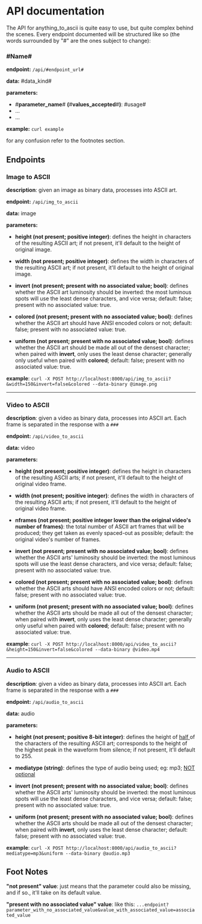 # API documentation
The API for anything_to_ascii is quite easy to use, but quite complex behind the scenes.
Every endpoint documented will be structured like so (the words surrounded by "#" are the ones subject to change):

### #Name#
**endpoint:** `/api/#endpoint_url#`

**data:** #data_kind#

**parameters:**
- #**parameter_name**# **(**#**values_accepted**#**)**: #usage#
- ...
- ...

**example:** `curl example`

for any confusion refer to the footnotes section.

## Endpoints

### Image to ASCII
**description**: given an image as binary data, processes into ASCII art.

**endpoint:** `/api/img_to_ascii`

**data:** image

**parameters:**
- **height (not present; positive integer)**: defines the height in characters of the resulting ASCII art; if not present, it'll default to the height of original image.
- **width (not present; positive integer)**: defines the width in characters of the resulting ASCII art; if not present, it'll default to the height of original image.
- **invert (not present; present with no associated value; bool)**: defines whether the ASCII art luminosity should be inverted: the most luminous spots will use the least dense characters, and vice versa; default: false; present with no associated value: true.
- **colored (not present; present with no associated value; bool)**:
defines whether the ASCII art should have ANSI encoded colors or not; default: false; present with no associated value: true.

- **uniform (not present; present with no associated value; bool)**: defines whether the ASCII art should be made all out of the densest character; when paired with **invert**, only uses the least dense character; generally only useful when paired with **colored**; default: false; present with no associated value: true.

**example**: `curl -X POST http://localhost:8000/api/img_to_ascii?&width=150&invert=false&colored --data-binary @image.png`

***

### Video to ASCII
**description**: given a video as binary data, processes into ASCII art. Each frame is separated in the response with a `###`

**endpoint:** `/api/video_to_ascii`

**data:** video

**parameters:**
- **height (not present; positive integer)**: defines the height in characters of the resulting ASCII arts; if not present, it'll default to the height of original video frame.
- **width (not present; positive integer)**: defines the width in characters of the resulting ASCII arts; if not present, it'll default to the height of original video frame.
- **nframes (not present; positive integer lower than the original video's number of frames)**: the total number of ASCII art frames that will be produced; they get taken as evenly spaced-out as possible; default: the original video's number of frames.

- **invert (not present; present with no associated value; bool)**: defines whether the ASCII arts' luminosity should be inverted: the most luminous spots will use the least dense characters, and vice versa; default: false; present with no associated value: true.
- **colored (not present; present with no associated value; bool)**:
defines whether the ASCII arts should have ANSI encoded colors or not; default: false; present with no associated value: true.

- **uniform (not present; present with no associated value; bool)**: defines whether the ASCII arts should be made all out of the densest character; when paired with **invert**, only uses the least dense character; generally only useful when paired with **colored**; default: false; present with no associated value: true.

**example**: `curl -X POST http://localhost:8000/api/video_to_ascii?&height=150&invert=false&colored --data-binary @video.mp4`

***

### Audio to ASCII
**description**: given a video as binary data, processes into ASCII art. Each frame is separated in the response with a `###`

**endpoint:** `/api/audio_to_ascii`

**data:** audio

**parameters:**
- **height (not present; positive 8-bit integer)**: defines the height of <ins> half </ins> of the characters of the resulting ASCII art; corresponds to the height of the highest peak in the waveform from silence; if not present, it'll default to 255.

- **mediatype (string)**: defines the type of audio being used; eg: mp3; <ins> NOT optional </ins>

- **invert (not present; present with no associated value; bool)**: defines whether the ASCII arts' luminosity should be inverted: the most luminous spots will use the least dense characters, and vice versa; default: false; present with no associated value: true.

- **uniform (not present; present with no associated value; bool)**: defines whether the ASCII arts should be made all out of the densest character; when paired with **invert**, only uses the least dense character; default: false; present with no associated value: true.

**example**: `curl -X POST http://localhost:8000/api/audio_to_ascii?mediatype=mp3&uniform --data-binary @audio.mp3`

## Foot Notes

**"not present" value**: just means that the parameter could also be missing, and if so., it'll take on its default value.

**"present with no associated value" value**: like this: `...endpoint?parameter_with_no_associated_value&value_with_associated_value=associated_value`